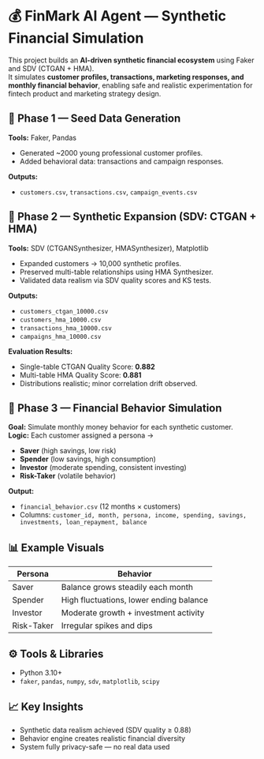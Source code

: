 # 💰 FinMark AI Agent — Synthetic Financial Simulation

This project builds an **AI-driven synthetic financial ecosystem** using Faker and SDV (CTGAN + HMA).  
It simulates **customer profiles, transactions, marketing responses, and monthly financial behavior**, enabling safe and realistic experimentation for fintech product and marketing strategy design.



## 🧱 Phase 1 — Seed Data Generation
**Tools:** Faker, Pandas  
- Generated ~2000 young professional customer profiles.  
- Added behavioral data: transactions and campaign responses.  

**Outputs:**
- `customers.csv`, `transactions.csv`, `campaign_events.csv`



## 🌆 Phase 2 — Synthetic Expansion (SDV: CTGAN + HMA)
**Tools:** SDV (CTGANSynthesizer, HMASynthesizer), Matplotlib  
- Expanded customers → 10,000 synthetic profiles.  
- Preserved multi-table relationships using HMA Synthesizer.  
- Validated data realism via SDV quality scores and KS tests.

**Outputs:**
- `customers_ctgan_10000.csv`
- `customers_hma_10000.csv`
- `transactions_hma_10000.csv`
- `campaigns_hma_10000.csv`

**Evaluation Results:**
- Single-table CTGAN Quality Score: **0.882**
- Multi-table HMA Quality Score: **0.881**
- Distributions realistic; minor correlation drift observed.



## 💼 Phase 3 — Financial Behavior Simulation
**Goal:** Simulate monthly money behavior for each synthetic customer.  
**Logic:** Each customer assigned a persona →  
- **Saver** (high savings, low risk)  
- **Spender** (low savings, high consumption)  
- **Investor** (moderate spending, consistent investing)  
- **Risk-Taker** (volatile behavior)

**Output:**
- `financial_behavior.csv` (12 months × customers)
- Columns: `customer_id, month, persona, income, spending, savings, investments, loan_repayment, balance`


## 📊 Example Visuals
| Persona | Behavior |
|----------|-----------|
| Saver | Balance grows steadily each month |
| Spender | High fluctuations, lower ending balance |
| Investor | Moderate growth + investment activity |
| Risk-Taker | Irregular spikes and dips |




## ⚙️ Tools & Libraries
- Python 3.10+
- `faker`, `pandas`, `numpy`, `sdv`, `matplotlib`, `scipy`


## 📈 Key Insights
- Synthetic data realism achieved (SDV quality ≥ 0.88)
- Behavior engine creates realistic financial diversity
- System fully privacy-safe — no real data used

